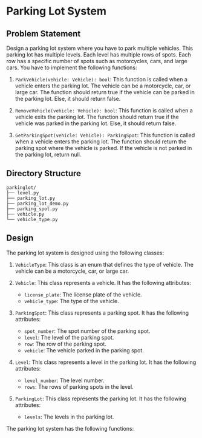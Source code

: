 # Parking Lot System

## Problem Statement

Design a parking lot system where you have to park multiple vehicles. This parking lot has multiple levels. Each level has multiple rows of spots. Each row has a specific number of spots such as motorcycles, cars, and large cars. You have to implement the following functions:

1. `ParkVehicle(vehicle: Vehicle): bool`: This function is called when a vehicle enters the parking lot. The vehicle can be a motorcycle, car, or large car. The function should return true if the vehicle can be parked in the parking lot. Else, it should return false.

2. `RemoveVehicle(vehicle: Vehicle): bool`: This function is called when a vehicle exits the parking lot. The function should return true if the vehicle was parked in the parking lot. Else, it should return false.

3. `GetParkingSpot(vehicle: Vehicle): ParkingSpot`: This function is called when a vehicle enters the parking lot. The function should return the parking spot where the vehicle is parked. If the vehicle is not parked in the parking lot, return null.

## Directory Structure

```text
parkinglot/
├── level.py
├── parking_lot.py
├── parking_lot_demo.py
├── parking_spot.py
├── vehicle.py
└── vehicle_type.py
```

## Design

The parking lot system is designed using the following classes:

1. `VehicleType`: This class is an enum that defines the type of vehicle. The vehicle can be a motorcycle, car, or large car.

2. `Vehicle`: This class represents a vehicle. It has the following attributes:
    - `license_plate`: The license plate of the vehicle.
    - `vehicle_type`: The type of the vehicle.

3. `ParkingSpot`: This class represents a parking spot. It has the following attributes:

    - `spot_number`: The spot number of the parking spot.
    - `level`: The level of the parking spot.
    - `row`: The row of the parking spot.
    - `vehicle`: The vehicle parked in the parking spot.

4. `Level`: This class represents a level in the parking lot. It has the following attributes:

    - `level_number`: The level number.
    - `rows`: The rows of parking spots in the level.

5. `ParkingLot`: This class represents the parking lot. It has the following attributes:

    - `levels`: The levels in the parking lot.

The parking lot system has the following functions:
